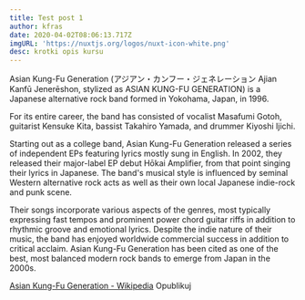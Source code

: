 ```yaml
---
title: Test post 1
author: kfras
date: 2020-04-02T08:06:13.717Z
imgURL: 'https://nuxtjs.org/logos/nuxt-icon-white.png'
desc: krotki opis kursu
---
```


Asian Kung-Fu Generation (アジアン・カンフー・ジェネレーション Ajian Kanfū Jenerēshon, stylized as ASIAN KUNG-FU GENERATION) is a Japanese alternative rock band formed in Yokohama, Japan, in 1996.

For its entire career, the band has consisted of vocalist Masafumi Gotoh, guitarist Kensuke Kita, bassist Takahiro Yamada, and drummer Kiyoshi Ijichi.

Starting out as a college band, Asian Kung-Fu Generation released a series of independent EPs featuring lyrics mostly sung in English. In 2002, they released their major-label EP debut Hōkai Amplifier, from that point singing their lyrics in Japanese. The band's musical style is influenced by seminal Western alternative rock acts as well as their own local Japanese indie-rock and punk scene.

Their songs incorporate various aspects of the genres, most typically expressing fast tempos and prominent power chord guitar riffs in addition to rhythmic groove and emotional lyrics. Despite the indie nature of their music, the band has enjoyed worldwide commercial success in addition to critical acclaim. Asian Kung-Fu Generation has been cited as one of the best, most balanced modern rock bands to emerge from Japan in the 2000s.

[Asian Kung-Fu Generation - Wikipedia](https://en.wikipedia.org/wiki/Asian_Kung-Fu_Generation)
<b-button
      class="publish-button"
      type="is-success"
      icon-left="check"
      >Opublikuj</b-button
    >
